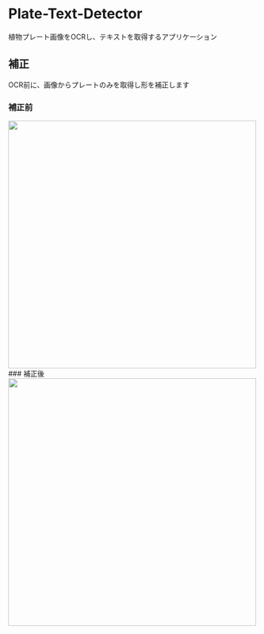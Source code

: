 # Plate-Text-Detector
植物プレート画像をOCRし、テキストを取得するアプリケーション

## 補正
OCR前に、画像からプレートのみを取得し形を補正します
### 補正前
<img src="https://github.com/ChihiroHozono/Platet-Text-Detector/blob/master/image/20200412_1.jpg" width="500">
### 補正後
<img src="https://github.com/ChihiroHozono/Platet-Text-Detector/blob/master/image/corrected_20200412_1.png" width="500">
